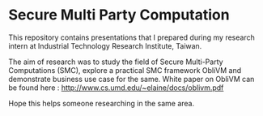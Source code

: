 # Secure Multi Party Computation
This repository contains presentations that I prepared during my research intern at Industrial Technology Research Institute, Taiwan.

The aim of research was to study the field of Secure Multi-Party Computations (SMC), explore a practical SMC framework ObliVM and demonstrate business use case for the same. White paper on ObliVM can be found here : http://www.cs.umd.edu/~elaine/docs/oblivm.pdf

Hope this helps someone researching in the same area.
